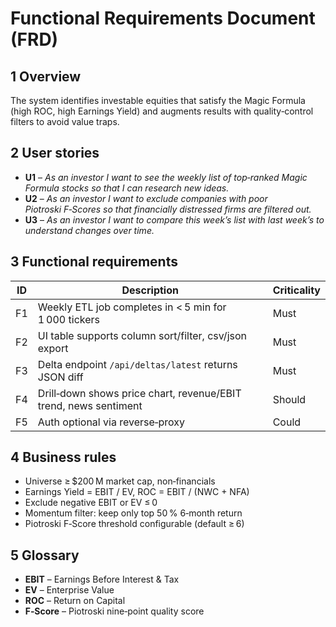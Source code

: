 # Functional Requirements Document (FRD)

## 1 Overview
The system identifies investable equities that satisfy the Magic Formula (high ROC, high Earnings Yield) and augments results with quality‑control filters to avoid value traps.

## 2 User stories
* **U1** – *As an investor I want to see the weekly list of top‑ranked Magic Formula stocks so that I can research new ideas.*
* **U2** – *As an investor I want to exclude companies with poor Piotroski F‑Scores so that financially distressed firms are filtered out.*
* **U3** – *As an investor I want to compare this week’s list with last week’s to understand changes over time.*

## 3 Functional requirements
| ID | Description | Criticality |
|----|-------------|-------------|
| F1 | Weekly ETL job completes in < 5 min for 1 000 tickers | Must |
| F2 | UI table supports column sort/filter, csv/json export | Must |
| F3 | Delta endpoint `/api/deltas/latest` returns JSON diff | Must |
| F4 | Drill‑down shows price chart, revenue/EBIT trend, news sentiment | Should |
| F5 | Auth optional via reverse‑proxy | Could |

## 4 Business rules
* Universe ≥ $200 M market cap, non‑financials
* Earnings Yield = EBIT / EV, ROC = EBIT / (NWC + NFA)
* Exclude negative EBIT or EV ≤ 0
* Momentum filter: keep only top 50 % 6‑month return
* Piotroski F‑Score threshold configurable (default ≥ 6)

## 5 Glossary
* **EBIT** – Earnings Before Interest & Tax  
* **EV** – Enterprise Value  
* **ROC** – Return on Capital  
* **F‑Score** – Piotroski nine‑point quality score  
